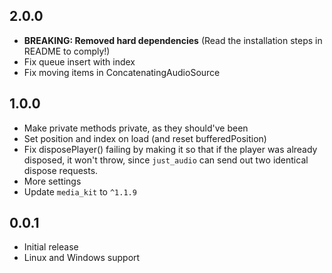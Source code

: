 ## 2.0.0
- **BREAKING: Removed hard dependencies** (Read the installation steps in README to comply!)
- Fix queue insert with index
- Fix moving items in ConcatenatingAudioSource


## 1.0.0

- Make private methods private, as they should've been
- Set position and index on load (and reset bufferedPosition)
- Fix disposePlayer() failing by making it so that if the player was already disposed, it won't throw, since `just_audio` can send out two identical dispose requests.
- More settings
- Update `media_kit` to `^1.1.9`

## 0.0.1

- Initial release
- Linux and Windows support